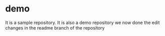 # demo
It is a sample repository.
It is also a demo repository
we now done the  edit changes in the readme branch of the repository
